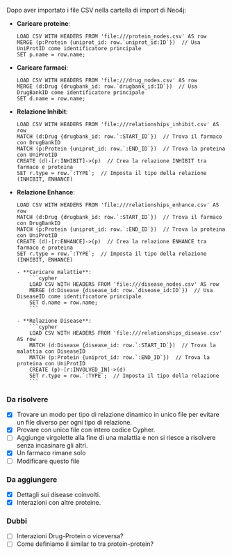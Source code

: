 Dopo aver importato i file CSV nella cartella di import di Neo4j:

- **Caricare proteine**:
    ```cypher
    LOAD CSV WITH HEADERS FROM 'file:///protein_nodes.csv' AS row
    MERGE (p:Protein {uniprot_id: row.`uniprot_id:ID`})  // Usa UniProtID come identificatore principale
    SET p.name = row.name;
    ```

- **Caricare farmaci**:
    ```cypher
    LOAD CSV WITH HEADERS FROM 'file:///drug_nodes.csv' AS row
    MERGE (d:Drug {drugbank_id: row.`drugbank_id:ID`})  // Usa DrugBankID come identificatore principale
    SET d.name = row.name;
    ```

- **Relazione Inhibit**:
    ```cypher
    LOAD CSV WITH HEADERS FROM 'file:///relationships_inhibit.csv' AS row
    MATCH (d:Drug {drugbank_id: row.`:START_ID`})  // Trova il farmaco con DrugBankID
    MATCH (p:Protein {uniprot_id: row.`:END_ID`})  // Trova la proteina con UniProtID
    CREATE (d)-[r:INHIBIT]->(p)  // Crea la relazione INHIBIT tra farmaco e proteina
    SET r.type = row.`:TYPE`;  // Imposta il tipo della relazione (INHIBIT, ENHANCE)
    ```

- **Relazione Enhance**:
    ```cypher
    LOAD CSV WITH HEADERS FROM 'file:///relationships_enhance.csv' AS row
    MATCH (d:Drug {drugbank_id: row.`:START_ID`})  // Trova il farmaco con DrugBankID
    MATCH (p:Protein {uniprot_id: row.`:END_ID`})  // Trova la proteina con UniProtID
    CREATE (d)-[r:ENHANCE]->(p)  // Crea la relazione ENHANCE tra farmaco e proteina
    SET r.type = row.`:TYPE`;  // Imposta il tipo della relazione (INHIBIT, ENHANCE)

    - **Caricare malattie**:
        ```cypher
        LOAD CSV WITH HEADERS FROM 'file:///disease_nodes.csv' AS row
        MERGE (d:Disease {disease_id: row.`disease_id:ID`})  // Usa DiseaseID come identificatore principale
        SET d.name = row.name;
        ```

    - **Relazione Disease**:
        ```cypher
        LOAD CSV WITH HEADERS FROM 'file:///relationships_disease.csv' AS row
        MATCH (d:Disease {disease_id: row.`:START_ID`})  // Trova la malattia con DiseaseID
        MATCH (p:Protein {uniprot_id: row.`:END_ID`})  // Trova la proteina con UniProtID
        CREATE (p)-[r:INVOLVED_IN]->(d) 
        SET r.type = row.`:TYPE`;  // Imposta il tipo della relazione
        ```
    ```

### Da risolvere
- [x] Trovare un modo per tipo di relazione dinamico in unico file per evitare un file diverso per ogni tipo di relazione.
- [x] Provare con unico file con intero codice Cypher.
- [ ] Aggiunge virgolette alla fine di una malattia e non si riesce a risolvere senza incasinare gli altri.
- [x] Un farmaco rimane solo
- [ ] Modificare questo file

### Da aggiungere
- [x] Dettagli sui disease coinvolti.
- [x] Interazioni con altre proteine.

### Dubbi
- [ ] Interazioni Drug-Protein o viceversa?
- [ ] Come definiamo il similar to tra protein-protein?
